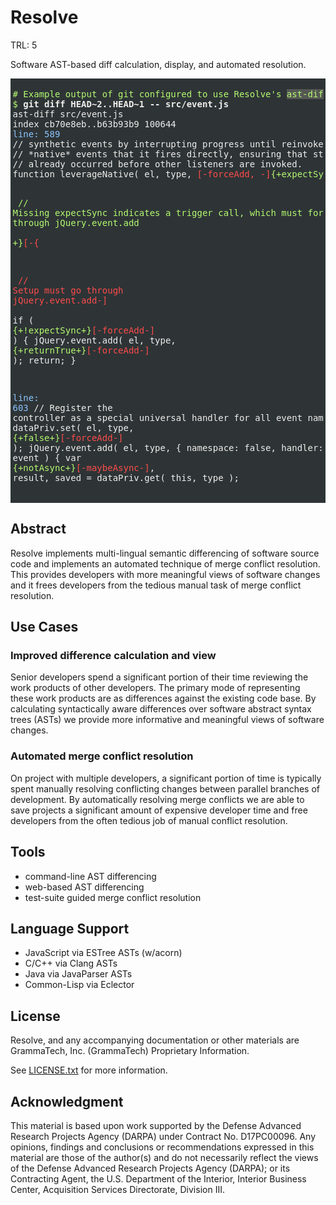 Resolve
=======

TRL: 5

Software AST-based diff calculation, display, and automated resolution.

<div style="color: #eeeeec; background-color: #2e3436; padding:0.25em; max-width:50em;">
<pre>
<span style="color: #b4fa70; background-color: #2e3436;"># Example output of git configured to use Resolve's <span style="background-color: #555753;">ast-diff</span> command</span>
<span style="color: #b4fa70; background-color: #2e3436;">$ </span><span style="background-color: #2e3436; font-weight: bold;">git diff HEAD~2..HEAD~1 -- src/event.js</span><span style="background-color: #2e3436;">
ast-diff src/event.js
index cb70e8eb..b63b93b9 100644
</span><span style="color: #8cc4ff; background-color: #2e3436;">line: 589</span><span style="background-color: #2e3436;">
// synthetic events by interrupting progress until reinvoked in response to
// *native* events that it fires directly, ensuring that state changes have
// already occurred before other listeners are invoked.
function leverageNative( el, type, </span><span style="color: #ff4b4b; background-color: #2e3436;">[-forceAdd, -]</span><span style="color: #b4fa70; background-color: #2e3436;">{+expectSync+}</span><span style="color: #ff4b4b; background-color: #2e3436;">[-allowAsync-]</span><span style="background-color: #2e3436;"> ) </span><span style="color: #b4fa70; background-color: #2e3436;">{+{</span><span style="background-color: #2e3436;">

</span><span style="color: #b4fa70; background-color: #2e3436;">        // Missing expectSync indicates a trigger call, which must force setup through jQuery.event.add</span><span style="background-color: #2e3436;">
</span><span style="color: #b4fa70; background-color: #2e3436;">        +}</span><span style="color: #ff4b4b; background-color: #2e3436;">[-{</span><span style="background-color: #2e3436;">

</span><span style="color: #ff4b4b; background-color: #2e3436;">        // Setup must go through jQuery.event.add-]</span><span style="background-color: #2e3436;">
</span><span style="color: #ff4b4b; background-color: #2e3436;">        </span><span style="background-color: #2e3436;">if ( </span><span style="color: #b4fa70; background-color: #2e3436;">{+!expectSync+}</span><span style="color: #ff4b4b; background-color: #2e3436;">[-forceAdd-]</span><span style="background-color: #2e3436;"> ) {
                jQuery.event.add( el, type, </span><span style="color: #b4fa70; background-color: #2e3436;">{+returnTrue+}</span><span style="color: #ff4b4b; background-color: #2e3436;">[-forceAdd-]</span><span style="background-color: #2e3436;"> );
                return;
        }

</span><span style="color: #8cc4ff; background-color: #2e3436;">line: 603</span><span style="background-color: #2e3436;">
        // Register the controller as a special universal handler for all event namespaces
        dataPriv.set( el, type, </span><span style="color: #b4fa70; background-color: #2e3436;">{+false+}</span><span style="color: #ff4b4b; background-color: #2e3436;">[-forceAdd-]</span><span style="background-color: #2e3436;"> );
        jQuery.event.add( el, type, {
                namespace: false,
                handler: function( event ) {
                        var </span><span style="color: #b4fa70; background-color: #2e3436;">{+notAsync+}</span><span style="color: #ff4b4b; background-color: #2e3436;">[-maybeAsync-]</span><span style="background-color: #2e3436;">, result,
                                saved = dataPriv.get( this, type );</span></pre>
</div>

## Abstract
Resolve implements multi-lingual semantic differencing of software
source code and implements an automated technique of merge conflict
resolution.  This provides developers with more meaningful views of
software changes and it frees developers from the tedious manual task
of merge conflict resolution.

## Use Cases

### Improved difference calculation and view
Senior developers spend a significant portion of their time reviewing
the work products of other developers.  The primary mode of
representing these work products are as differences against the
existing code base.  By calculating syntactically aware differences
over software abstract syntax trees (ASTs) we provide more informative
and meaningful views of software changes.

### Automated merge conflict resolution
On project with multiple developers, a significant portion of time is
typically spent manually resolving conflicting changes between
parallel branches of development.  By automatically resolving merge
conflicts we are able to save projects a significant amount of
expensive developer time and free developers from the often tedious
job of manual conflict resolution.

## Tools
- command-line AST differencing
- web-based AST differencing
- test-suite guided merge conflict resolution

## Language Support
- JavaScript via ESTree ASTs (w/acorn)
- C/C++ via Clang ASTs
- Java via JavaParser ASTs
- Common-Lisp via Eclector

## License
Resolve, and any accompanying documentation or other materials are
GrammaTech, Inc. (GrammaTech) Proprietary Information.

See [LICENSE.txt](LICENSE.txt) for more information.

## Acknowledgment
This material is based upon work supported by the Defense Advanced
Research Projects Agency (DARPA) under Contract No. D17PC00096. Any
opinions, findings and conclusions or recommendations expressed in
this material are those of the author(s) and do not necessarily
reflect the views of the Defense Advanced Research Projects Agency
(DARPA); or its Contracting Agent, the U.S. Department of the
Interior, Interior Business Center, Acquisition Services Directorate,
Division III.
